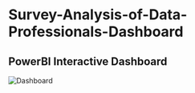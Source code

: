 # Survey-Analysis-of-Data-Professionals-Dashboard
## PowerBI Interactive Dashboard 
![Dashboard](https://github.com/fatm2/Survey-Analysis-of-Data-Professionals-Dashboard/assets/109034314/4659d8de-d269-45cf-a60c-2a9d25a15cda)

